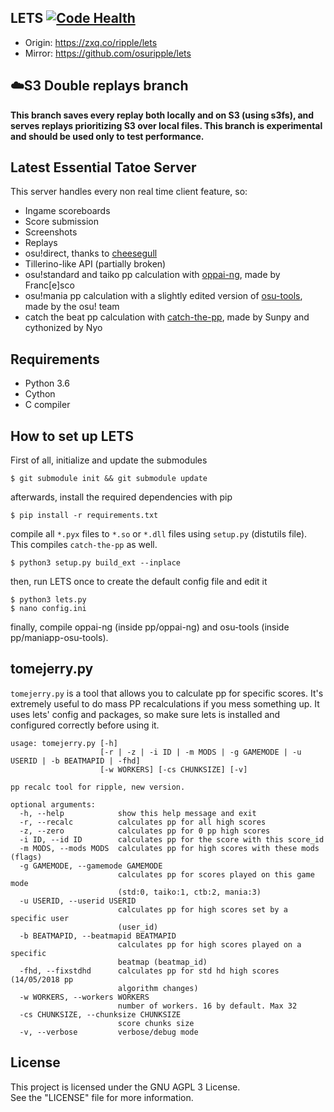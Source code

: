## LETS [![Code Health](https://landscape.io/github/osuripple/lets/master/landscape.svg?style=flat)](https://landscape.io/github/osuripple/lets/master)

- Origin: https://zxq.co/ripple/lets
- Mirror: https://github.com/osuripple/lets

## ☁️S3 Double replays branch
**This branch saves every replay both locally and on S3 (using s3fs), and serves replays prioritizing S3 over local files.
This branch is experimental and should be used only to test performance.** 

## Latest Essential Tatoe Server
This server handles every non real time client feature, so:
- Ingame scoreboards
- Score submission
- Screenshots
- Replays
- osu!direct, thanks to [cheesegull](https://github.com/osuripple/cheesegull)
- Tillerino-like API (partially broken)
- osu!standard and taiko pp calculation with [oppai-ng](https://github.com/francesco149/oppai-ng), made by Franc[e]sco
- osu!mania pp calculation with a slightly edited version of [osu-tools](https://github.com/ppy/osu-tools), made by the osu! team
- catch the beat pp calculation with [catch-the-pp](https://github.com/osuripple/catch-the-pp), made by Sunpy and cythonized by Nyo

## Requirements
- Python 3.6
- Cython
- C compiler

## How to set up LETS
First of all, initialize and update the submodules
```
$ git submodule init && git submodule update
```
afterwards, install the required dependencies with pip
```
$ pip install -r requirements.txt
```
compile all `*.pyx` files to `*.so` or `*.dll` files using `setup.py` (distutils file).
This compiles `catch-the-pp` as well.
```
$ python3 setup.py build_ext --inplace
```
then, run LETS once to create the default config file and edit it
```
$ python3 lets.py
$ nano config.ini
```
finally, compile oppai-ng (inside pp/oppai-ng) and osu-tools (inside pp/maniapp-osu-tools).

## tomejerry.py
`tomejerry.py` is a tool that allows you to calculate pp for specific scores. It's extremely useful to do mass PP recalculations if you mess something up. It uses lets' config and packages, so make sure lets is installed and configured correctly before using it.
```
usage: tomejerry.py [-h]
                    [-r | -z | -i ID | -m MODS | -g GAMEMODE | -u USERID | -b BEATMAPID | -fhd]
                    [-w WORKERS] [-cs CHUNKSIZE] [-v]

pp recalc tool for ripple, new version.

optional arguments:
  -h, --help            show this help message and exit
  -r, --recalc          calculates pp for all high scores
  -z, --zero            calculates pp for 0 pp high scores
  -i ID, --id ID        calculates pp for the score with this score_id
  -m MODS, --mods MODS  calculates pp for high scores with these mods (flags)
  -g GAMEMODE, --gamemode GAMEMODE
                        calculates pp for scores played on this game mode
                        (std:0, taiko:1, ctb:2, mania:3)
  -u USERID, --userid USERID
                        calculates pp for high scores set by a specific user
                        (user_id)
  -b BEATMAPID, --beatmapid BEATMAPID
                        calculates pp for high scores played on a specific
                        beatmap (beatmap_id)
  -fhd, --fixstdhd      calculates pp for std hd high scores (14/05/2018 pp
                        algorithm changes)
  -w WORKERS, --workers WORKERS
                        number of workers. 16 by default. Max 32
  -cs CHUNKSIZE, --chunksize CHUNKSIZE
                        score chunks size
  -v, --verbose         verbose/debug mode
```

## License
This project is licensed under the GNU AGPL 3 License.  
See the "LICENSE" file for more information.  
